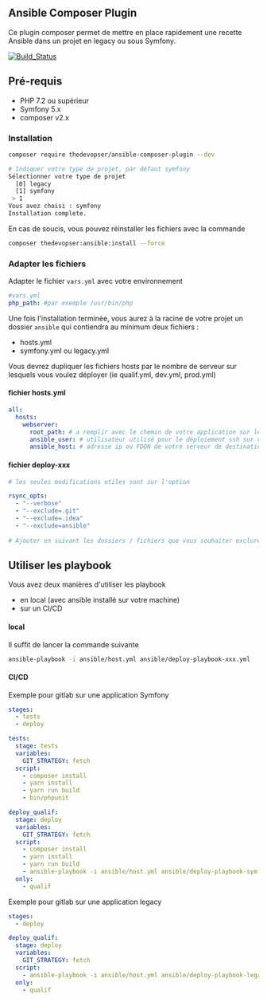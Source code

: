 ## Ansible Composer Plugin

Ce plugin composer permet de mettre en place rapidement une recette Ansible dans un projet en legacy ou sous Symfony.

[![Build_Status](https://app.travis-ci.com/thedevopser/ansible-composer-plugin.svg?branch=main
)](https://app.travis-ci.com/thedevopser/ansible-composer-plugin.svg?branch=main
)

## Pré-requis

- PHP 7.2 ou supérieur
- Symfony 5.x
- composer v2.x

### Installation

```bash
composer require thedevopser/ansible-composer-plugin --dev

# Indiquer votre type de projet, par défaut symfony
Sélectionner votre type de projet
  [0] legacy
  [1] symfony
 > 1
Vous avez choisi : symfony
Installation complete.
```

En cas de soucis, vous pouvez réinstaller les fichiers avec la commande 
```bash
composer thedevopser:ansible:install --force
```

### Adapter les fichiers 

Adapter le fichier `vars.yml` avec votre environnement

```yaml
#vars.yml
php_path: #par exemple /usr/bin/php
```

Une fois l'installation terminée, vous aurez à la racine de votre projet un dossier `ansible` qui contiendra au minimum deux fichiers : 

- hosts.yml
- symfony.yml ou legacy.yml

Vous devrez dupliquer les fichiers hosts par le nombre de serveur sur lesquels vous voulez déployer (ie qualif.yml, dev.yml, prod.yml)

#### fichier hosts.yml

```yaml
all:
  hosts:
    webserver:
      root_path: # a remplir avec le chemin de votre application sur le serveur (ie /var/www/html/app_a)
      ansible_user: # utilisateur utilisé pour le déploiement ssh sur votre machine de destination
      ansible_host: # adresse ip ou FDQN de votre serveur de destination
```

#### fichier deploy-xxx

```yaml
# les seules modifications utiles sont sur l'option 

rsync_opts:
  - "--verbose"
  - "--exclude=.git"
  - "--exclude=.idea"
  - "--exclude=ansible"
  
# Ajouter en suivant les dossiers / fichiers que vous souhaiter exclure de la synchronisation des sources sous la forme --exclude=xxx
```

## Utiliser les playbook

Vous avez deux manières d'utiliser les playbook

- en local (avec ansible installé sur votre machine)
- sur un CI/CD

#### local

Il suffit de lancer la commande suivante 

```bash
ansible-playbook -i ansible/host.yml ansible/deploy-playbook-xxx.yml
```

#### CI/CD

Exemple pour gitlab sur une application Symfony

```yaml
stages:
  - tests
  - deploy

tests:
  stage: tests
  variables:
    GIT_STRATEGY: fetch
  script:
    - composer install
    - yarn install
    - yarn run build
    - bin/phpunit

deploy_qualif:
  stage: deploy
  variables:
    GIT_STRATEGY: fetch
  script:
    - composer install
    - yarn install
    - yarn run build
    - ansible-playbook -i ansible/host.yml ansible/deploy-playbook-symfony.yml
  only:
    - qualif


```

Exemple pour gitlab sur une application legacy

```yaml
stages:
  - deploy

deploy_qualif:
  stage: deploy
  variables:
    GIT_STRATEGY: fetch
  script:
    - ansible-playbook -i ansible/host.yml ansible/deploy-playbook-legacy.yml
  only:
    - qualif
```
